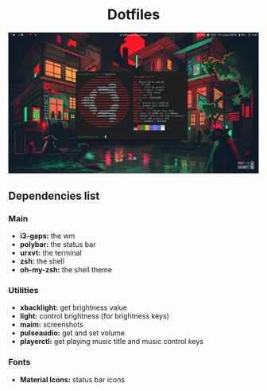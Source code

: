<h1 align="center">Dotfiles</h1>

<p align="center">
    <img src=".screenshots/1.png">
</p>

## Dependencies list

### Main

- **i3-gaps:** the wm
- **polybar:** the status bar
- **urxvt:** the terminal
- **zsh:** the shell
- **oh-my-zsh:** the shell theme

### Utilities

- **xbacklight:** get brightness value
- **light:** control brightness (for brightness keys)
- **maim:** screenshots
- **pulseaudio:** get and set volume
- **playerctl:** get playing music title and music control keys

### Fonts

- **Material Icons:** status bar icons
